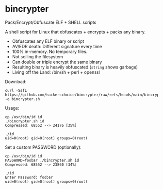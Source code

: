 # bincrypter
Pack/Encrypt/Obfuscate ELF + SHELL scripts

A shell script for Linux that obfuscates + encrypts + packs any binary.

- Obfuscates any ELF binary or script
- AV/EDR death: Different signature every time
- 100% in-memory. No temporary files.
- Not soiling the filesystem
- Can double or triple encrypt the same binary
- Resulting binary is heavily obfuscated (`string` shows garbage)
- Living off the Land: /bin/sh + perl + openssl

Download:
```shell
curl -SsfL https://github.com/hackerschoice/bincrypter/raw/refs/heads/main/bincrypter.sh -o bincrypter.sh
```

Usage:
```shell
cp /usr/bin/id id
./bincrypter.sh id
Compressed: 68552 --> 24176 [35%]

./id
uid=0(root) gid=0(root) groups=0(root)
```

Set a custom PASSWORD (optionally):
```shell
cp /usr/bin/id id
PASSWORD=foobar ./bincrypter.sh id
Compressed: 68552 --> 23860 [34%]

./id
Enter Password: foobar
uid=0(root) gid=0(root) groups=0(root)
```



